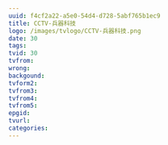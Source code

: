 ```yaml
---
uuid: f4cf2a22-a5e0-54d4-d728-5abf765b1ec9
title: CCTV-兵器科技
logo: /images/tvlogo/CCTV-兵器科技.png
date: 30
tags:
tvid: 30
tvfrom:
wrong:
backgound:
tvform2:
tvfrom3:
tvfrom4:
tvfrom5:
epgid:
tvurl:
categories:
---
```

